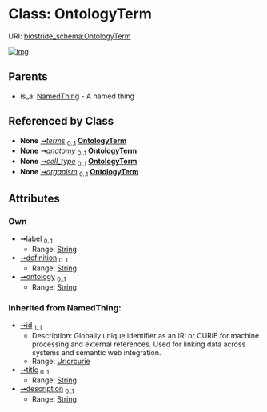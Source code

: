 
# Class: OntologyTerm



URI: [biostride_schema:OntologyTerm](https://w3id.org/biostride/schema/OntologyTerm)


[![img](https://yuml.me/diagram/nofunky;dir:TB/class/[ImageFeature]-%20terms%200..1>[OntologyTerm&#124;label:string%20%3F;definition:string%20%3F;ontology:string%20%3F;id(i):uriorcurie;title(i):string%20%3F;description(i):string%20%3F],[Sample]-%20anatomy%200..1>[OntologyTerm],[Sample]-%20cell_type%200..1>[OntologyTerm],[Sample]-%20organism%200..1>[OntologyTerm],[NamedThing]^-[OntologyTerm],[Sample],[NamedThing],[ImageFeature])](https://yuml.me/diagram/nofunky;dir:TB/class/[ImageFeature]-%20terms%200..1>[OntologyTerm&#124;label:string%20%3F;definition:string%20%3F;ontology:string%20%3F;id(i):uriorcurie;title(i):string%20%3F;description(i):string%20%3F],[Sample]-%20anatomy%200..1>[OntologyTerm],[Sample]-%20cell_type%200..1>[OntologyTerm],[Sample]-%20organism%200..1>[OntologyTerm],[NamedThing]^-[OntologyTerm],[Sample],[NamedThing],[ImageFeature])

## Parents

 *  is_a: [NamedThing](NamedThing.md) - A named thing

## Referenced by Class

 *  **None** *[➞terms](imageFeature__terms.md)*  <sub>0..1</sub>  **[OntologyTerm](OntologyTerm.md)**
 *  **None** *[➞anatomy](sample__anatomy.md)*  <sub>0..1</sub>  **[OntologyTerm](OntologyTerm.md)**
 *  **None** *[➞cell_type](sample__cell_type.md)*  <sub>0..1</sub>  **[OntologyTerm](OntologyTerm.md)**
 *  **None** *[➞organism](sample__organism.md)*  <sub>0..1</sub>  **[OntologyTerm](OntologyTerm.md)**

## Attributes


### Own

 * [➞label](ontologyTerm__label.md)  <sub>0..1</sub>
     * Range: [String](types/String.md)
 * [➞definition](ontologyTerm__definition.md)  <sub>0..1</sub>
     * Range: [String](types/String.md)
 * [➞ontology](ontologyTerm__ontology.md)  <sub>0..1</sub>
     * Range: [String](types/String.md)

### Inherited from NamedThing:

 * [➞id](namedThing__id.md)  <sub>1..1</sub>
     * Description: Globally unique identifier as an IRI or CURIE for machine processing and external references. Used for linking data across systems and semantic web integration.
     * Range: [Uriorcurie](types/Uriorcurie.md)
 * [➞title](namedThing__title.md)  <sub>0..1</sub>
     * Range: [String](types/String.md)
 * [➞description](namedThing__description.md)  <sub>0..1</sub>
     * Range: [String](types/String.md)

